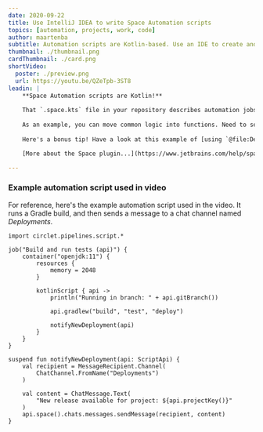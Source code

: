 ```yaml
---
date: 2020-09-22
title: Use IntelliJ IDEA to write Space Automation scripts
topics: [automation, projects, work, code]
author: maartenba
subtitle: Automation scripts are Kotlin-based. Use an IDE to create and refactor your builds!
thumbnail: ./thumbnail.png
cardThumbnail: ./card.png
shortVideo:
  poster: ./preview.png
  url: https://youtu.be/QZeTpb-3ST8
leadin: |
    **Space Automation scripts are Kotlin!**
    
    That `.space.kts` file in your repository describes automation jobs... and it's Kotlin! Install the [Space plugin](https://plugins.jetbrains.com/plugin/13362-space) into your JetBrains IDE, and enjoy the power of code compltion, syntax highlighting, and more!.
    
    As an example, you can move common logic into functions. Need to send a chat message after build completes? Write a function for it, or use the [*Extract method*](https://www.jetbrains.com/help/idea/extract-method.html) refactoring to move existing script code into a separate function.
        
    Here's a bonus tip! Have a look at this example of [using `@file:DependsOn()` to reference an external library](https://www.jetbrains.com/help/space/slack.html) and get even more power in your automation!

    [More about the Space plugin...](https://www.jetbrains.com/help/space/space-plugin-for-ide.html)

---
```


### Example automation script used in video

For reference, here's the example automation script used in the video. It runs a Gradle build, and then sends a message to a chat channel named *Deployments*.

```
import circlet.pipelines.script.*

job("Build and run tests (api)") {
    container("openjdk:11") {
        resources {
            memory = 2048
        }

        kotlinScript { api ->
            println("Running in branch: " + api.gitBranch())

            api.gradlew("build", "test", "deploy")

            notifyNewDeployment(api)
        }
    }
}

suspend fun notifyNewDeployment(api: ScriptApi) {
    val recipient = MessageRecipient.Channel(
        ChatChannel.FromName("Deployments")
    )

    val content = ChatMessage.Text(
        "New release available for project: ${api.projectKey()}"
    )
    api.space().chats.messages.sendMessage(recipient, content)
}
```